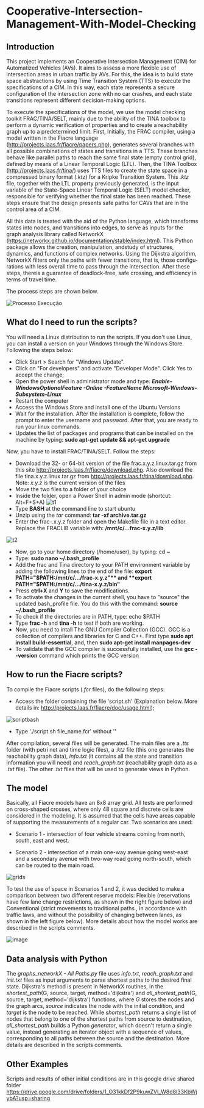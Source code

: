 # Cooperative-Intersection-Management-With-Model-Checking

## Introduction

This project implements an Cooperative Intersection Management (CIM) for Automatized Vehicles (AVs).  It aims to assess a more flexible use of intersection areas in urban traffic by AVs. For this, the idea is to build state space abstractions by using Time Transition System (TTS) to execute the specifications of a CIM. In this way, each state represents a secure configuration of the intersection zone with no car crashes, and each state transitions represent different decision-making options. 

To execute the specifications of the model, we use the model checking toolkit FRAC/TINA/SELT, mainly due to the ability of the TINA toolbox to perform a dynamic verification of properties and to create a reachability graph up to a predetermined limit. First, Initially, the FRAC compiler, using a model written in the Fiacre language (http://projects.laas.fr/fiacre/papers.php), generates several branches with all possible combinations of states and transitions in a TTS. These branches behave like parallel paths to reach the same final state (empty control grid), defined by means of a Linear Temporal Logic (LTL). Then, the TINA Toolbox (http://projects.laas.fr/tina/) uses TTS files to create the state space in a compressed binary format (*.ktz*) for a Kripke Transition System. This *.ktz* file, together with the LTL property previously generated, is the input variable of the State-Space Linear Temporal Logic (SELT) model checker, responsible for verifying whether the final state has been reached. These steps ensure that the design presents safe paths for CAVs that are in the control area of a CIM. 

All this data is treated with the aid of the Python language, which transforms states into nodes, and transitions into edges, to serve as inputs for the graph analysis library called NetworkX (https://networkx.github.io/documentation/stable/index.html). This Python package allows the creation, manipulation, andstudy of structures, dynamics, and functions of complex networks. Using the Dijkstra algorithm, NetworkX filters only the paths with fewer transitions, that is, those configu-rations with less overall time to pass through the intersection. After these steps, thereis a guarantee of deadlock-free, safe crossing, and efficiency in terms of travel time.

The process steps are shown below.

![Processo Execução](https://user-images.githubusercontent.com/50747436/82965951-070b8280-9fa0-11ea-8ff6-9d80bba72291.png)

## What do I need to run the scripts?

You will need a Linux distribution to run the scripts. If you don't use Linux, you can install a version on your Windows through the Windows Store. Following the steps below:

- Click Start > Search for "Windows Update".
- Click on "For developers" and activate "Developer Mode". Click Yes to accept the change;
- Open the power shell in administrator mode and type: **_Enable-WindowsOptionalFeature -Online -FeatureName Microsoft-Windows-Subsystem-Linux_**
- Restart the computer
- Access the Windows Store and install one of the Ubuntu Versions
- Wait for the installation. After the installation is complete, follow the prompt to enter the username and password. After that, you are ready to run your linux commands.
- Updates the list of packages and programs that can be installed on the machine by typing: **sudo apt-get update && apt-get upgrade**

Now, you have to install FRAC/TINA/SELT. Follow the steps:

- Download the 32- or 64-bit version of the file frac.x.y.z.linux.tar.gz from this site http://projects.laas.fr/fiacre/download.php. Also download the file tina.x.y.z.linux.tar.gz from http://projects.laas.fr/tina/download.php. Note: *x.y.z* is the current version of the files
- Move the two files to a folder of your choice
- Inside the folder, open a Power Shell in admin mode (shortcut: Alt+F+S+A)
![t1](https://user-images.githubusercontent.com/50747436/83030018-bcbeeb80-a009-11ea-9456-3ee59b1abe42.png)
- Type **BASH** at the command line to start ubuntu 
- Unzip using the *tar* command: **tar -xf archive.tar.gz**
- Enter the frac-.x.y.z folder and open the Makefile file in a text editor. Replace the FRACLIB variable with: **/mnt/c/...frac-x.y.z/lib**

![t2](https://user-images.githubusercontent.com/50747436/83033249-415f3900-a00d-11ea-91fd-22c155012a09.png)

- Now, go to your home directory (/home/user), by typing: cd ~
- Type: **sudo nano ~/.bash_profile**
- Add the frac and Tina directory to your PATH environment variable by adding the following lines to the end of the file: **export PATH="$PATH:/mnt/c/.../frac-x.y.z"** and **export PATH="$PATH:/mnt/c/.../tina-x.y.z/bin"**
- Press **ctrl+X** and **Y** to save the modifications. 
- To activate the changes in the current shell, you have to "source" the updated bash_profile file. You do this with the command: **source ~/.bash_profile**
- To check if the directories are in PATH, type: echo $PATH
- Type **frac -h** and **tina -h** to test if both are working.
- Now, you need to intall The GNU Compiler Collection (GCC). GCC is a collection of compilers and libraries for C and C++. First type **sudo apt install build-essential**, and, then **sudo apt-get install manpages-dev**
- To validate that the GCC compiler is successfully installed, use the **gcc --version** command which prints the GCC version

## How to run the Fiacre scripts?

To compile the Fiacre scripts (*.fcr* files), do the following steps:

- Access the folder containing the file 'script.sh' (Explanation below. More details in: http://projects.laas.fr/fiacre/doc/usage.html); 

![scriptbash](https://user-images.githubusercontent.com/50747436/127790261-963191c2-71aa-4c62-9b41-3bebb14a25e5.png)

- Type './script.sh file_name.fcr' without ''

After compilation, several files will be generated. The main files are a *.tts* folder (with petri net and time logic files), a *.ktz* file (this one generates the reachability graph data), *info.txt* (it contains all the state and transition information you will need) and *reach_graph.txt* (reachability graph data as a *.txt* file). The other *.txt* files that will be used to generate views in Python.

## The model

Basically, all Fiacre models have an 8x8 array grid. All tests are performed on cross-shaped crosses, where only 48 square and discrete cells are considered in the modeling. It is assumed that the cells have areas capable of supporting the measurements of a regular car. Two scenarios are used:

- Scenario 1 - intersection of four vehicle streams coming from north, south, east and west.

- Scenario 2 - intersection of a main one-way avenue going west-east and a secondary avenue with two-way road going north-south, which can be routed to the main road. 

![grids](https://user-images.githubusercontent.com/50747436/127790759-73dc4b70-d29c-4ab5-acfd-8fd22ed14699.PNG)

To test the use of space in Scenarios 1 and 2, it was decided to make a comparison between two different reserve models: Flexible (reservations have few lane change restrictions, as shown in the right figure below) and Conventional (strict movements to traditional paths , in accordance with traffic laws, and without the possibility of changing between lanes, as shown in the left figure below). More details about how the model works are described in the scripts comments.

![image](https://user-images.githubusercontent.com/50747436/127791241-fd968220-9066-4882-94f4-cb94984d9f02.png)

## Data analysis with Python

The *graphs_networkX - All Paths.py* file uses *info.txt*, *reach_graph.txt* and *init.txt* files as input arguments to parse shortest paths to the desired final state. Dijkstra's method is present in NetworkX routines, in the *shortest_path*(G, source, target, method='dijkstra') and *all_shortest_path*(G, source, target, method='dijkstra') functions, where *G* stores the nodes and the graph arcs, *source* indicates the node with the initial condition, and *target* is the node to be reached. While *shortest_path* returns a single list of nodes that belong to one of the shortest paths from source to destination, *all_shortest_path* builds a Python *generator*, which doesn't return a single value, instead generating an iterator object with a sequence of values, corresponding to all paths between the source and the destination. More details are described in the scripts comments. 

## Other Examples

Scripts and results of other initial conditions are in this google drive shared folder https://drive.google.com/drive/folders/1_O31kkDf2P9kuwZVI_W8d8l33KbWjybA?usp=sharing
